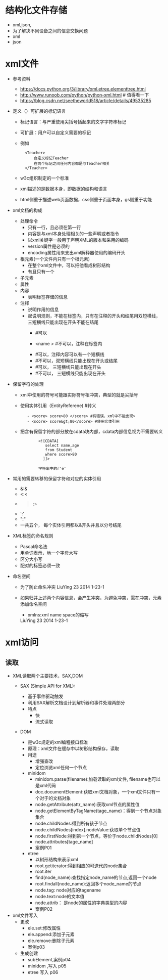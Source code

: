 # 结构化文件存储
- xml,json,
- 为了解决不同设备之间的信息交换问题
- xml
- json
# xml文件
- 参考资料
    - https://docs.python.org/3/library/xml.etree.elementtree.html
    - http://www.runoob.com/python/python-xml.html # 值得看一下
    - https://blog.csdn.net/seetheworld518/article/details/49535285
- 定义（）可扩展的标记语言
    - 标记语言：与严重使用尖括号括起来的文字字符串标记
    - 可扩展：用户可以自定义需要的标记
    - 例如
    
            <Teacher>
                自定义标记Teacher
                在两个标记之间任何内容都是与Teacher相关
            </Teacher>
    - w3c组织制定的一个标准
    - xml描述的是数据本身，即数据的结构和语言
    - html侧重于描述web页面数据，css侧重于页面本身，gs侧重于功能

- xml文档的构成
    - 处理命令
        - 只有一行，且必须在第一行
        - 内容是与xml本身处理相关的一些声明或者指令
        - 以xml关键字一般用于声明XML的版本和采用的编码
        - version属性是必须的
        - encoding属性用来支出xml解释器使用的编码开头      
    - 根元素(一个文件内只有一个根元素)
        - 在整个xml文件中，可以把他看成树形结构
        - 有且只有一个               
    - 子元素
    - 属性
    - 内容
        - 表明标签存储的信息
    - 注释
        - 说明作用的信息
        - 起说明规则，不能在标签内，只有在注释的开头和结尾用双短横线，三短横线只能出现在开头不能在结尾
            - <name> <!-- wangdapeng -->   </name> #可以
            - <name <!-- wangdapeng -->>   </name> #不可以，注释在标签内
  
            - <!--my-name-by-wang--> #可以，注释内容可以有一个短横线
            - <!--my--name--by--wang--> #不可以，双短横线只能出现在开头或结尾
  
            - <!---my-name--> #可以， 三短横线只能出现在开头
            - <!---my-name---> #不可以， 三短横线只能出现在开头
- 保留字符的处理
    - xml中使用的符号可能跟实际符号相冲突，典型的就是尖括号
    - 使用实体引用（EntityReferene) #转义
            
             - <score> score>80 </score> #有错误，xml中不能出现>
             - <score> score&gt;80</score> #使用实体引用       
    
    - 把含有保留字符的部分放在cdata块内部，cdata内部信息视为不需要转义
    
                  <![CDATA[
                     select name,age
                     from Student
                     where score>80
                    ]]>       
                    
                  字符串中的r'e'
- 常用的需要转移的保留字符和对应的实体引用                 
    - &:&amp;
    - <:&lt;
    - >:&gt;
    - ':&apos;
    - ":&quot;
    - 一共五个， 每个实体引用都以&开头并且以分号结尾
- XML标签的命名规则
    - Pascal命名法
    - 用单词表示，地一个字母大写
    - 区分大小写
    - 配对的标签必须一致    
- 命名空间
    - 为了防止命名冲突
        <Student>
              <Name>LiuYing</Name>
              <Age>23</Age>
        </Student>
        <Room>
          <Name>2014</Name>
          <Location>1-23-1</Location>
        </Room>
                
    - 如果归并上述两个内容信息，会产生冲突，为避免冲突，需在冲突，元素添加命名空间
        - xmlns:xml name space的缩写
        
      <Schooler xmlns:student="http://my_student" xmlns:room="http://my_room">
              <student:Name>LiuYing</student:Name>
              <Age>23</Age>
              <room:Name>2014</room:Name>
              <Location>1-23-1</Location>
      </Schooler>
      
# xml访问
## 读取
- XML读取两个主要技术，SAX,DOM
    - SAX (Simple API for XML):
        - 基于事件驱动触发
        - 利用SAX解析文档设计到解析器和事件处理两部分
        - 特点
            - 快
            - 流式读取

    - DOM
        - 是w3c规定的xml编程接口标准            
        - 原理：xml文件在缓存中以树形结构保存，读取
        - 用途
            - 增强查改
            - 定位浏览xml任何一个节点
        - minidom
            - minidom.parse(filename):加载读取的xml文件, filename也可以是xml代码
            - doc.documentElement:获取xml文档对象，一个xml文件只有一个对于的文档对象
            - node.getAttribute(attr_name):获取xml节点的属性值
            - node.getElementByTagName(tage_name)：得到一个节点对象集合
            - node.childNodes:得到所有孩子节点
            - node.childNodes[index].nodeValue:获取单个节点值
            - node.firstNode:得到第一个节点，等价于node.childNodes[0]
            - node.attributes[tage_name]
            - 案例P01
        - etree
            - 以树形结构来表示xml
            - root.getiterator:得到相应的可迭代的node集合
            - root.iter
            - find(node_name):查找指定node_name的节点,返回一个node
            - root.findall(node_name):返回多个node_name的节点
            - node.tag: node对应的tagename
            - node.text:node的文本值
            - node.attrib： 是node的属性的字典类型的内容
            - 案例P02
- xml文件写入
    - 更改
        - ele.set:修改属性
        - ele.append:添加子元素
        - ele.remove:删除子元素
        - 案例p03
    - 生成创建        
        - subElement,案例p04
        - minidom ,写入 p05
        - etree 写入 p06
       
            